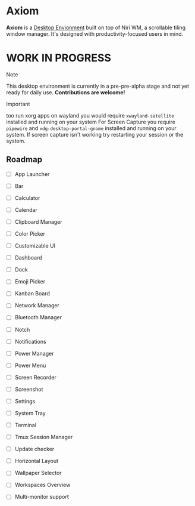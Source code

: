 # Axiom

**Axiom** is a [Desktop Envionment](https://en.wikipedia.org/wiki/Desktop_environment) built on top of Niri WM, a scrollable tiling window manager. It's designed with productivity-focused users in mind.

# WORK IN PROGRESS
> [!NOTE]  
> This desktop environment is currently in a pre-pre-alpha stage and not yet ready for daily use.
**Contributions are welcome!**

> [!IMPORTANT]  
> too run xorg apps on wayland you would require `xwayland-satellite` installed and running on your system
> For Screen Capture you require `pipewire` and `xdg-desktop-portal-gnome` installed and running on your system. If screen capture isn't working try restarting your session or the system.

## Roadmap

- [ ] App Launcher
- [ ] Bar
- [ ] Calculator
- [ ] Calendar
- [ ] Clipboard Manager
- [ ] Color Picker
- [ ] Customizable UI
- [ ] Dashboard
- [ ] Dock
- [ ] Emoji Picker
- [ ] Kanban Board
- [ ] Network Manager
- [ ] Bluetooth Manager
- [ ] Notch
- [ ] Notifications
- [ ] Power Manager
- [ ] Power Menu
- [ ] Screen Recorder
- [ ] Screenshot
- [ ] Settings
- [ ] System Tray
- [ ] Terminal
- [ ] Tmux Session Manager
- [ ] Update checker
- [ ] Horizontal Layout
- [ ] Wallpaper Selector
- [ ] Workspaces Overview
- [ ] Multi-monitor support

